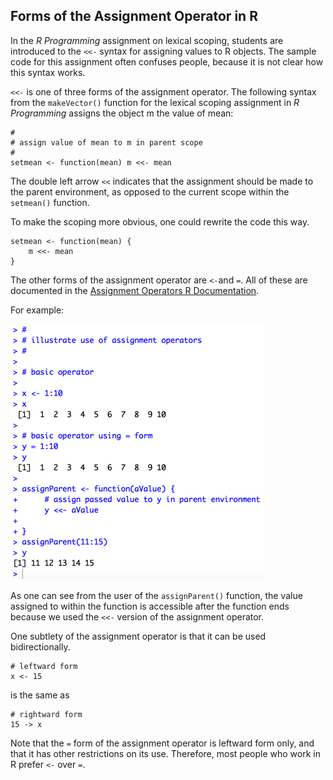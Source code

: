 ## Forms of the Assignment Operator in R

In the *R Programming* assignment on lexical scoping, students are introduced to the `<<-` syntax for assigning values to R objects. The sample code for this assignment often confuses people, because it is not clear how this syntax works.

`<<-` is one of three forms of the assignment operator. The following syntax from the `makeVector()` function for the lexical scoping assignment in *R Programming* assigns the object m the value of mean:

    #
    # assign value of mean to m in parent scope
    #
    setmean <- function(mean) m <<- mean

The double left arrow `<<` indicates that the assignment should be made to the parent environment, as opposed to the current scope within the `setmean()` function.

To make the scoping more obvious, one could rewrite the code this way.

    setmean <- function(mean) {
        m <<- mean
    }

The other forms of the assignment operator are `<-`and `=`. All of these are documented in the [Assignment Operators R Documentation](https://stat.ethz.ch/R-manual/R-devel/library/base/html/assignOps.html).

For example:

<img src="./images/rprog-assignmentOperators.png">

As one can see from the user of the `assignParent()` function, the value assigned to within the function is accessible after the function ends because we used the `<<-` version of the assignment operator.

One subtlety of the assignment operator is that it can be used bidirectionally.


    # leftward form
    x <- 15

is the same as

    # rightward form
    15 -> x

Note that the `=` form of the assignment operator is leftward form only, and that it has other restrictions on its use. Therefore, most people who work in R prefer `<-` over `=`.
